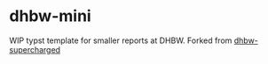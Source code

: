 # dhbw-mini

WIP typst template for smaller reports at DHBW. Forked from [dhbw-supercharged](https://github.com/DannySeidel/typst-dhbw-template)

